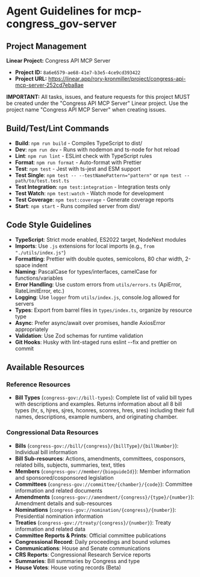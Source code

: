 # Agent Guidelines for mcp-congress_gov-server

## Project Management

**Linear Project:** Congress API MCP Server

- **Project ID:** `8a6e6579-ae68-41e7-b3e5-4ce9cd393422`
- **Project URL:** https://linear.app/rory-kronmiller/project/congress-api-mcp-server-252cd7eba8ae

**IMPORTANT:** All tasks, issues, and feature requests for this project MUST be created under the "Congress API MCP Server" Linear project. Use the project name "Congress API MCP Server" when creating issues.

## Build/Test/Lint Commands

- **Build**: `npm run build` - Compiles TypeScript to dist/
- **Dev**: `npm run dev` - Runs with nodemon and ts-node for hot reload
- **Lint**: `npm run lint` - ESLint check with TypeScript rules
- **Format**: `npm run format` - Auto-format with Prettier
- **Test**: `npm test` - Jest with ts-jest and ESM support
- **Test Single**: `npm test -- --testNamePattern="pattern"` or `npm test -- path/to/test.test.ts`
- **Test Integration**: `npm test:integration` - Integration tests only
- **Test Watch**: `npm test:watch` - Watch mode for development
- **Test Coverage**: `npm test:coverage` - Generate coverage reports
- **Start**: `npm start` - Runs compiled server from dist/

## Code Style Guidelines

- **TypeScript**: Strict mode enabled, ES2022 target, NodeNext modules
- **Imports**: Use `.js` extensions for local imports (e.g., `from "./utils/index.js"`)
- **Formatting**: Prettier with double quotes, semicolons, 80 char width, 2-space indent
- **Naming**: PascalCase for types/interfaces, camelCase for functions/variables
- **Error Handling**: Use custom errors from `utils/errors.ts` (ApiError, RateLimitError, etc.)
- **Logging**: Use `logger` from `utils/index.js`, console.log allowed for servers
- **Types**: Export from barrel files in `types/index.ts`, organize by resource type
- **Async**: Prefer async/await over promises, handle AxiosError appropriately
- **Validation**: Use Zod schemas for runtime validation
- **Git Hooks**: Husky with lint-staged runs eslint --fix and prettier on commit

## Available Resources

### Reference Resources

- **Bill Types** (`congress-gov://bill-types`): Complete list of valid bill types with descriptions and examples. Returns information about all 8 bill types (hr, s, hjres, sjres, hconres, sconres, hres, sres) including their full names, descriptions, example numbers, and originating chamber.

### Congressional Data Resources

- **Bills** (`congress-gov://bill/{congress}/{billType}/{billNumber}`): Individual bill information
- **Bill Sub-resources**: Actions, amendments, committees, cosponsors, related bills, subjects, summaries, text, titles
- **Members** (`congress-gov://member/{bioguideId}`): Member information and sponsored/cosponsored legislation
- **Committees** (`congress-gov://committee/{chamber}/{code}`): Committee information and related documents
- **Amendments** (`congress-gov://amendment/{congress}/{type}/{number}`): Amendment details and sub-resources
- **Nominations** (`congress-gov://nomination/{congress}/{number}`): Presidential nomination information
- **Treaties** (`congress-gov://treaty/{congress}/{number}`): Treaty information and related data
- **Committee Reports & Prints**: Official committee publications
- **Congressional Record**: Daily proceedings and bound volumes
- **Communications**: House and Senate communications
- **CRS Reports**: Congressional Research Service reports
- **Summaries**: Bill summaries by Congress and type
- **House Votes**: House voting records (Beta)
